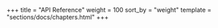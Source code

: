 +++
title = "API Reference"
weight = 100
sort_by = "weight"
template = "sections/docs/chapters.html"
+++

